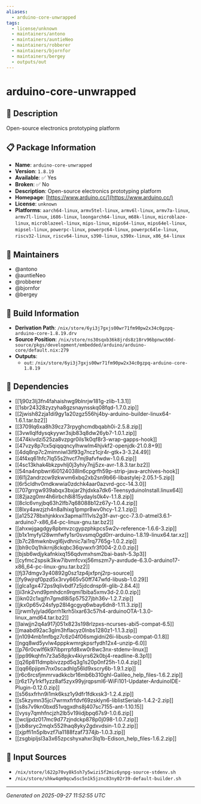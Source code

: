 ```yaml
---
aliases:
  - arduino-core-unwrapped
tags:
  - license/unknown
  - maintainers/antono
  - maintainers/auntieNeo
  - maintainers/robberer
  - maintainers/bjornfor
  - maintainers/bergey
  - outputs/out
---
```


# arduino-core-unwrapped

## 📝 Description

Open-source electronics prototyping platform

## 📋 Package Information

- **Name**: `arduino-core-unwrapped`
- **Version**: `1.8.19`
- **Available**: ✅ Yes
- **Broken**: ✅ No
- **Description**: Open-source electronics prototyping platform
- **Homepage**: [https://www.arduino.cc/](https://www.arduino.cc/)
- **License**: `unknown`
- **Platforms**: `aarch64-linux`, `armv5tel-linux`, `armv6l-linux`, `armv7a-linux`, `armv7l-linux`, `i686-linux`, `loongarch64-linux`, `m68k-linux`, `microblaze-linux`, `microblazeel-linux`, `mips-linux`, `mips64-linux`, `mips64el-linux`, `mipsel-linux`, `powerpc-linux`, `powerpc64-linux`, `powerpc64le-linux`, `riscv32-linux`, `riscv64-linux`, `s390-linux`, `s390x-linux`, `x86_64-linux`
## 👥 Maintainers

- @antono
- @auntieNeo
- @robberer
- @bjornfor
- @bergey


## 🔧 Build Information

- **Derivation Path**: `/nix/store/6yi3j7gxjs00wr71fm90pw2x34c0gzpq-arduino-core-1.8.19.drv`
- **Source Position**: `/nix/store/ns30sqxb36k8jrds8z18rv96bpnwc60d-source/pkgs/development/embedded/arduino/arduino-core/default.nix:279`
- **Outputs**:
  - `out`:  `/nix/store/6yi3j7gxjs00wr71fm90pw2x34c0gzpq-arduino-core-1.8.19`

## 🔗 Dependencies

- [[1j90z3lj3fn4fahaishwg9blnrjw181g-zlib-1.3.1]]
- [[1sbr24328zyzyha8gzsnaynsskq08fqd-1.7.0.zip]]
- [[2jwish82zja1di9gy1a20zgz556hj4by-arduino-builder-linux64-1.6.1.tar.bz2]]
- [[3709lq6xa8h39cz73rpyghcmdbqabh0i-2.5.8.zip]]
- [[3vwllqlfdysqkyywr3sjb83q8dw26yb7-1.0.1.zip]]
- [[474kivdzi525za8vzpgr0ils1k0qf8r3-wrap-gapps-hook]]
- [[47vzy8p7cx5qiqqqncylhwwlm4hjvkf2-openjdk-21.0.8+9]]
- [[4dq8np7c2mimniwl3if93g7ncz1cjr4r-gtk+3-3.24.49]]
- [[4f4xq61hfc7lq55s2hvcf7mj9afvfwdw-1.0.6.zip]]
- [[4sc13khak4bkzpvhlj0j3yhiy7njj5zx-avr-1.8.3.tar.bz2]]
- [[54na4npbwri6i0124038ln6cpgrfh59p-strip-java-archives-hook]]
- [[6l1j2andrzcw9zkwvm6xbq2xb2sn9b66-libastylej-2.05.1-5.zip]]
- [[6r5cldhv0mdkwwia0zdchk4aar0azvrd-gcc-14.3.0]]
- [[707grrgw939abqx3bxjar2hjdxka7dk6-TeensyduinoInstall.linux64]]
- [[82jazg0mr4h6irbch8i815ydayls0k4v-1.1.8.zip]]
- [[8clc6vnyjbq63h2lfb7q68088b12z67y-1.0.4.zip]]
- [[8lxy4awzjzh4n8alhixg1pmpr8wv0hcy-1.2.1.zip]]
- [[a125278bxhjnkkvx3apmai111vls2g3f-avr-gcc-7.3.0-atmel3.6.1-arduino7-x86_64-pc-linux-gnu.tar.bz2]]
- [[ahxwjgagdgy8pbmvzcgypzphkpcs5w2v-reference-1.6.6-3.zip]]
- [[b1x1myfyl28wmfwfy1sr0svsmq0gd0rr-arduino-1.8.19-linux64.tar.xz]]
- [[b7c28mwknbvgl6jvdhnic7ai1rq7765g-1.0.2.zip]]
- [[bh9c0q1hikrnj8ckqbc36qvwxfr3f004-2.0.0.zip]]
- [[bjsb6wdjykafnkixq156qdvmxhsm2bai-bash-5.3p3]]
- [[cyfmc2spsik3kw7ibvmfcvxj56mszm7y-avrdude-6.3.0-arduino17-x86_64-pc-linux-gnu.tar.bz2]]
- [[fj37dmgv3y40892g0sz1zp4jxfpnj2rp-source]]
- [[fy9wjrqf0pzd5x3rvy665v50ff747wfd-libusb-1.0.29]]
- [[glca1gx472ps9qlivbdf7z5jdcdnsp9l-glib-2.84.4]]
- [[ii3nk2vnd9pmhdcn9rqmi1biba5xmv3d-2.0.0.zip]]
- [[ikn02c1xgjfn7gmdl8i5p57527jbh36v-1.2.7.zip]]
- [[jkx0p65v24sfyp28l4gcgyq6wbay6dn8-1.11.3.zip]]
- [[jrwm1yjylad6prrh1krh5lxar63c57h4-arduinoOTA-1.3.0-linux_amd64.tar.bz2]]
- [[laiwjjn2q4a917j051x823s198rlzpxs-ncurses-abi5-compat-6.5]]
- [[maabd92ac3glm3hflacyz0lnbs1280z1-1.1.3.zip]]
- [[n1094mb1mfbgz7c6z04f06smgidni26i-libusb-compat-0.1.8]]
- [[ngq8wd5yvlw4pppkwmrgkpsrfydh12x4-unzip-6.0]]
- [[p76r0cwlf6k97ibprrpfd8xw0r8wc3nx-stdenv-linux]]
- [[pp99kqhfn7z3a58pjkv4kiyrs62k0bj4-readline-8.3p1]]
- [[q26p811dmpbivzzpd5q3g1s20p0nf25h-1.0.4.zip]]
- [[qq66pjipm7nx0scadhlg56ld9xscry6b-1.9.1.zip]]
- [[r6c6rcsfjmmrvadkkcbr16mb6b310ghl-Galileo_help_files-1.6.2.zip]]
- [[r6z17y1rkf1yzz8af5zyx99yjrqpsml6-WiFi101-Updater-ArduinoIDE-Plugin-0.12.0.zip]]
- [[s56sxfrhn9i1mk6ksz1y9dfr1fdkxsk3-1.2.4.zip]]
- [[s5kzymn35jci7wrmxfrfdvf69zsklyn6-liblistSerials-1.4.2-2.zip]]
- [[s8s7v9kn0bxd51vqgxdhs8j407sc7155-ant-1.10.15]]
- [[vysy7qmhfncjzh2lb5v19iidjbpq67s9-1.0.6.zip]]
- [[wcljpdz017mc9d77zjndckp878p0j098-1.0.7.zip]]
- [[xb8sryc2mqlx552lhaq8yky2gdxvdsin-1.0.2.zip]]
- [[xjpffi1n5plbvzf7ia1188fzaf7374jb-1.0.3.zip]]
- [[zsgbipljsl3a3x65zpcshyxahxr3lq1b-Edison_help_files-1.6.2.zip]]

## 📁 Input Sources

- `/nix/store/l622p70vy8k5sh7y5wizi5f2mic6ynpg-source-stdenv.sh`
- `/nix/store/shkw4qm9qcw5sc5n1k5jznc83ny02r39-default-builder.sh`

---
*Generated on 2025-09-27 11:52:55 UTC*
